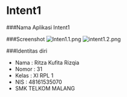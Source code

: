 # Intent1

###Nama Aplikasi
Intent1

###Screenshot
![Inten1.1.png](https://s3.postimg.org/cl5p64awz/Inten1_1.png)
![intent1.2.png](https://s10.postimg.org/icqw0fm0p/intent1_2.png)

###Identitas diri
- Nama : Ritza Kufita Rizqia
- Nomor : 31
- Kelas : XI RPL 1
- NIS : 48161535070
- SMK TELKOM MALANG
